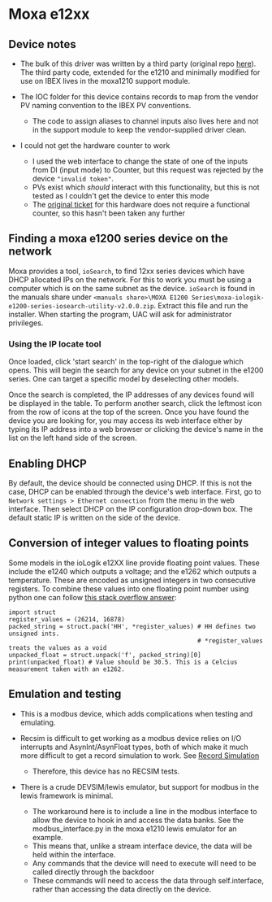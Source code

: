 # Moxa e12xx

## Device notes

* The bulk of this driver was written by a third party (original repo [here](https://gitlab.com/LBCS-ELI-BL/epics-ioc-moxa-e12xx_pub)). The third party code, extended for the e1210 and minimally modified for use on IBEX lives in the moxa1210 support module.

* The IOC folder for this device contains records to map from the vendor PV naming convention to the IBEX PV conventions.
    * The code to assign aliases to channel inputs also lives here and not in the support module to keep the vendor-supplied driver clean.

* I could not get the hardware counter to work
   * I used the web interface to change the state of one of the inputs from DI (input mode) to Counter, but this request was rejected by the device `"invalid token"`.
   * PVs exist which _should_ interact with this functionality, but this is not tested as I couldn't get the device to enter this mode
   * The [original ticket](https://github.com/ISISComputingGroup/IBEX/issues/3269) for this hardware does not require a functional counter, so this hasn't been taken any further

## Finding a moxa e1200 series device on the network

Moxa provides a tool, `ioSearch`, to find 12xx series devices which have DHCP allocated IPs on the network. For this to work you must be using a computer which is on the same subnet as the device. `ioSearch` is found in the manuals share under `<manuals share>\MOXA E1200 Series\moxa-iologik-e1200-series-iosearch-utility-v2.0.0.zip`. Extract this file and run the installer. When starting the program, UAC will ask for administrator privileges.

### Using the IP locate tool
Once loaded, click 'start search' in the top-right of the dialogue which opens. This will begin the search for any device on your subnet in the e1200 series. One can target a specific model by deselecting other models.

Once the search is completed, the IP addresses of any devices found will be displayed in the table. To perform another search, click the leftmost icon from the row of icons at the top of the screen. Once you have found the device you are looking for, you may access its web interface either by typing its IP address into a web browser or clicking the device's name in the list on the left hand side of the screen.

## Enabling DHCP
By default, the device should be connected using DHCP. If this is not the case, DHCP can be enabled through the device's web interface. First, go to `Network settings > Ethernet connection` from the menu in the web interface. Then select DHCP on the IP configuration drop-down box. The default static IP is written on the side of the device.

## Conversion of integer values to floating points

Some models in the ioLogik e12XX line provide floating point values. These include the e1240 which outputs a voltage; and the e1262 which outputs a temperature. These are encoded as unsigned integers in two consecutive registers. To combine these values into one floating point number using python one can follow [this stack overflow answer](https://stackoverflow.com/a/35603706):

```
import struct
register_values = (26214, 16878)
packed_string = struct.pack('HH', *register_values) # HH defines two unsigned ints.
                                                    # *register_values treats the values as a void
unpacked_float = struct.unpack('f', packed_string)[0]
print(unpacked_float) # Value should be 30.5. This is a Celcius measurement taken with an e1262.
```

## Emulation and testing

* This is a modbus device, which adds complications when testing and emulating.

* Recsim is difficult to get working as a modbus device relies on I/O interrupts and AsynInt/AsynFloat types, both of which make it much more difficult to get a record simulation to work. See [Record Simulation](/iocs/testing/Record-Simulation)
   * Therefore, this device has no RECSIM tests.

* There is a crude DEVSIM/lewis emulator, but support for modbus in the lewis framework is minimal.
   * The workaround here is to include a line in the modbus interface to allow the device to hook in and access the data banks. See the modbus_interface.py in the moxa e1210 lewis emulator for an example.
   * This means that, unlike a stream interface device, the data will be held within the interface.
   * Any commands that the device will need to execute will need to be called directly through the backdoor
   * These commands will need to access the data through self.interface, rather than accessing the data directly on the device.